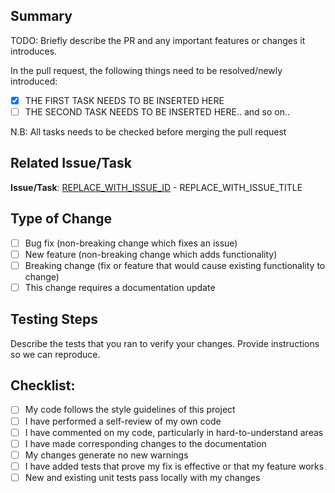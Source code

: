 ## Summary

TODO: Briefly describe the PR and any important features or changes it introduces.

In the pull request, the following things need to be resolved/newly introduced:

- [x] THE FIRST TASK NEEDS TO BE INSERTED HERE
- [ ] THE SECOND TASK NEEDS TO BE INSERTED HERE.. and so on..

N.B: All tasks needs to be checked before merging the pull request

## Related Issue/Task

**Issue/Task**: [REPLACE_WITH_ISSUE_ID](#REPLACE_WITH_ISSUE_URL) - REPLACE_WITH_ISSUE_TITLE

## Type of Change

- [ ] Bug fix (non-breaking change which fixes an issue)
- [ ] New feature (non-breaking change which adds functionality)
- [ ] Breaking change (fix or feature that would cause existing functionality to change)
- [ ] This change requires a documentation update

## Testing Steps

Describe the tests that you ran to verify your changes. Provide instructions so we can reproduce.

## Checklist:

- [ ] My code follows the style guidelines of this project
- [ ] I have performed a self-review of my own code
- [ ] I have commented on my code, particularly in hard-to-understand areas
- [ ] I have made corresponding changes to the documentation
- [ ] My changes generate no new warnings
- [ ] I have added tests that prove my fix is effective or that my feature works
- [ ] New and existing unit tests pass locally with my changes
